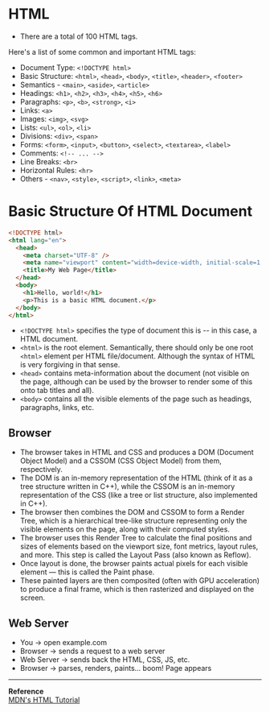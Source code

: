 # HTML

- There are a total of 100 HTML tags.

Here's a list of some common and important HTML tags:

- Document Type: `<!DOCTYPE html>`
- Basic Structure: `<html>`, `<head>`, `<body>`, `<title>`, `<header>`, `<footer>`
- Semantics - `<main>`, `<aside>`, `<article>`
- Headings: `<h1>`, `<h2>`, `<h3>`, `<h4>`, `<h5>`, `<h6>`
- Paragraphs: `<p>`, `<b>`, `<strong>`, `<i>`
- Links: `<a>`
- Images: `<img>`, `<svg>`
- Lists: `<ul>`, `<ol>`, `<li>`
- Divisions: `<div>`, `<span>`
- Forms: `<form>`, `<input>`, `<button>`, `<select>`, `<textarea>`, `<label>`
- Comments: `<!-- ... -->`
- Line Breaks: `<br>`
- Horizontal Rules: `<hr>`
- Others - `<nav>`, `<style>`, `<script>`, `<link>`, `<meta>`

# Basic Structure Of HTML Document

```html
<!DOCTYPE html>
<html lang="en">
  <head>
    <meta charset="UTF-8" />
    <meta name="viewport" content="width=device-width, initial-scale=1.0" />
    <title>My Web Page</title>
  </head>
  <body>
    <h1>Hello, world!</h1>
    <p>This is a basic HTML document.</p>
  </body>
</html>
```

- `<!DOCTYPE html>` specifies the type of document this is -- in this case, a HTML document.
- `<html>` is the root element. Semantically, there should only be one root `<html>` element per HTML file/document. Although the syntax of HTML is very forgiving in that sense.
- `<head>` contains meta-information about the document (not visible on the page, although can be used by the browser to render some of this onto tab titles and all).
- `<body>` contains all the visible elements of the page such as headings, paragraphs, links, etc.

## Browser

- The browser takes in HTML and CSS and produces a DOM (Document Object Model) and a CSSOM (CSS Object Model) from them, respectively.
- The DOM is an in-memory representation of the HTML (think of it as a tree structure written in C++), while the CSSOM is an in-memory representation of the CSS (like a tree or list structure, also implemented in C++).
- The browser then combines the DOM and CSSOM to form a Render Tree, which is a hierarchical tree-like structure representing only the visible elements on the page, along with their computed styles.
- The browser uses this Render Tree to calculate the final positions and sizes of elements based on the viewport size, font metrics, layout rules, and more. This step is called the Layout Pass (also known as Reflow).
- Once layout is done, the browser paints actual pixels for each visible element — this is called the Paint phase.
- These painted layers are then composited (often with GPU acceleration) to produce a final frame, which is then rasterized and displayed on the screen.

## Web Server

- You → open example.com
- Browser → sends a request to a web server
- Web Server → sends back the HTML, CSS, JS, etc.
- Browser → parses, renders, paints... boom! Page appears

---

**Reference** <br/> [MDN's HTML Tutorial](https://developer.mozilla.org/en-US/docs/Learn_web_development/Getting_started)
